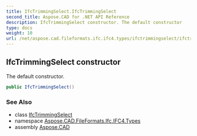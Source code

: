 ```yaml
---
title: IfcTrimmingSelect.IfcTrimmingSelect
second_title: Aspose.CAD for .NET API Reference
description: IfcTrimmingSelect constructor. The default constructor
type: docs
weight: 10
url: /net/aspose.cad.fileformats.ifc.ifc4.types/ifctrimmingselect/ifctrimmingselect/
---
```

## IfcTrimmingSelect constructor

The default constructor.

```csharp
public IfcTrimmingSelect()
```

### See Also

* class [IfcTrimmingSelect](../)
* namespace [Aspose.CAD.FileFormats.Ifc.IFC4.Types](../../ifctrimmingselect/)
* assembly [Aspose.CAD](../../../)


